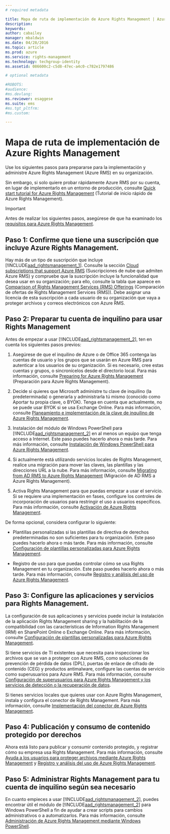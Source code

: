```yaml
---
# required metadata

title: Mapa de ruta de implementación de Azure Rights Management | Azure RMS
description:
keywords:
author: cabailey
manager: mbaldwin
ms.date: 04/28/2016
ms.topic: article
ms.prod: azure
ms.service: rights-management
ms.technology: techgroup-identity
ms.assetid: 086600c2-c5d8-47ec-a4c0-c782e1797486

# optional metadata

#ROBOTS:
#audience:
#ms.devlang:
ms.reviewer: esaggese
ms.suite: ems
#ms.tgt_pltfrm:
#ms.custom:

---
```


# Mapa de ruta de implementación de Azure Rights Management
Use los siguientes pasos para prepararse para la implementación y administre Azure Rights Management (Azure RMS) en su organización.

Sin embargo, si solo quiere probar rápidamente Azure RMS por su cuenta, en lugar de implementarlo en un entorno de producción, consulte [Quick start tutorial for Azure Rights Management](../get-started/quick-start-tutorial.md) (Tutorial de inicio rápido de Azure Rights Management).

> [!IMPORTANT]
> Antes de realizar los siguientes pasos, asegúrese de que ha examinado los [requisitos para Azure Rights Management](../get-started/requirements-azure-rms.md).

## Paso 1: Confirme que tiene una suscripción que incluye Azure Rights Management.
Hay más de un tipo de suscripción que incluye [!INCLUDE[aad_rightsmanagement_1](../includes/aad_rightsmanagement_1_md.md)]. Consulte la sección [Cloud subscriptions that support Azure RMS](../get-started/requirements-subscriptions.md) (Suscripciones de nube que admiten Azure RMS) y compruebe que la suscripción incluye la funcionalidad que desea usar en su organización; para ello, consulte la tabla que aparece en [Comparison of Rights Management Services (RMS) Offerings](https://technet.microsoft.com/dn858608) (Comparación de ofertas de Rights Management Services (RMS)). Debe asignar una licencia de esta suscripción a cada usuario de su organización que vaya a proteger archivos y correos electrónicos con Azure RMS.

## Paso 2: Preparar tu cuenta de inquilino para usar Rights Management
Antes de empezar a usar [!INCLUDE[aad_rightsmanagement_2](../includes/aad_rightsmanagement_2_md.md)], ten en cuenta los siguientes pasos previos:

1.  Asegúrese de que el inquilino de Azure o de Office 365 contenga las cuentas de usuario y los grupos que se usarán en Azure RMS para autenticar a los usuarios de su organización. Si es necesario, cree estas cuentas y grupos, o sincronícelos desde el directorio local. Para más información, consulte [Preparing for Azure Rights Management](prepare.md) (Preparación para Azure Rights Management).

2.  Decide si quieres que Microsoft administre tu clave de inquilino (la predeterminada) o generarla y administrarla tú mismo (conocido como Aportar tu propia clave, o BYOK). Tenga en cuenta que actualmente, no se puede usar BYOK si se usa Exchange Online. Para más información, consulte [Planeamiento e implementación de la clave de inquilino de Azure Rights Management](plan-implement-tenant-key.md).

3.  Instalación del módulo de Windows PowerShell para [!INCLUDE[aad_rightsmanagement_2](../includes/aad_rightsmanagement_2_md.md)] en al menos un equipo que tenga acceso a Internet. Este paso puedes hacerlo ahora o más tarde. Para más información, consulte [Instalación de Windows PowerShell para Azure Rights Management](../deploy-use/install-powershell.md).

4.  Si actualmente está utilizando servicios locales de Rights Management, realice una migración para mover las claves, las plantillas y las direcciones URL a la nube. Para más información, consulte [Migrating from AD RMS to Azure Rights Management](migrate-from-ad-rms-to-azure-rms.md) (Migración de AD RMS a Azure Rights Management).

5.  Activa Rights Management para que puedas empezar a usar el servicio. Si se requiere una implementación en fases, configure los controles de incorporación de usuarios para restringir el uso a usuarios específicos. Para más información, consulte [Activación de Azure Rights Management](../deploy-use/activate-service.md).

De forma opcional, considera configurar lo siguiente:

-   Plantillas personalizadas si las plantillas de directiva de derechos predeterminadas no son suficientes para tu organización. Este paso puedes hacerlo ahora o más tarde. Para más información, consulte [Configuración de plantillas personalizadas para Azure Rights Management](../deploy-use/configure-custom-templates.md).

-   Registro de uso para que puedas controlar cómo se usa Rights Management en tu organización. Este paso puedes hacerlo ahora o más tarde. Para más información, consulte [Registro y análisis del uso de Azure Rights Management](../deploy-use/log-analyze-usage.md).

## Paso 3: Configure las aplicaciones y servicios para Rights Management.
La configuración de sus aplicaciones y servicios puede incluir la instalación de la aplicación Rights Management sharing y la habilitación de la compatibilidad con las características de Information Rights Management (IRM) en SharePoint Online o Exchange Online. Para más información, consulte [Configuración de plantillas personalizadas para Azure Rights Management](../deploy-use/configure-applications.md).

Si tiene servicios de TI existentes que necesita para inspeccionar los archivos que se van a proteger con Azure RMS, como soluciones de prevención de pérdida de datos (DPL), puertas de enlace de cifrado de contenido (CEG) y productos antimalware, configure las cuentas de servicio como superusuarios para Azure RMS. Para más información, consulte [Configuración de superusuarios para Azure Rights Management y los servicios de detección o la recuperación de datos](../deploy-use/configure-super-users.md).

Si tienes servicios locales que quieres usar con Azure Rights Management, instala y configura el conector de Rights Management. Para más información, consulte [Implementación del conector de Azure Rights Management](../deploy-use/deploy-rms-connector.md).

## Paso 4: Publicación y consumo de contenido protegido por derechos
Ahora está listo para publicar y consumir contenido protegido, y registrar cómo su empresa usa Rights Management. Para más información, consulte [Ayuda a los usuarios para proteger archivos mediante Azure Rights Management](../deploy-use/help-users.md) y [Registro y análisis del uso de Azure Rights Management](../deploy-use/log-analyze-usage.md).

## Paso 5: Administrar Rights Management para tu cuenta de inquilino según sea necesario
En cuanto empieces a usar [!INCLUDE[aad_rightsmanagement_2](../includes/aad_rightsmanagement_2_md.md)], puedes encontrar útil el módulo de [!INCLUDE[aad_rightsmanagement_2](../includes/aad_rightsmanagement_2_md.md)] para Windows PowerShell a fin de ayudar a crear scripts para cambios administrativos o a automatizarlos. Para más información, consulte [Administración de Azure Rights Management mediante Windows PowerShell](../deploy-use/administer-powershell.md).




<!--HONumber=Apr16_HO3-->


